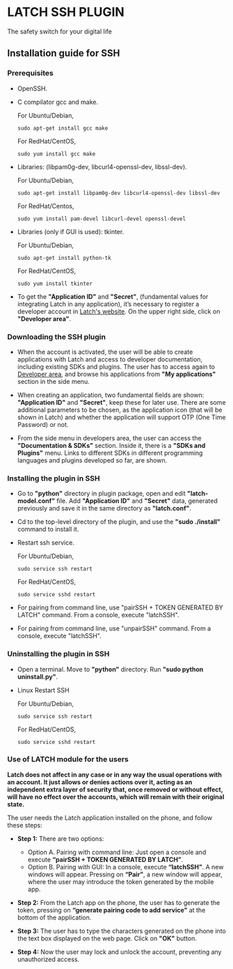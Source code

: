 # LATCH SSH PLUGIN
The safety switch for your digital life

## Installation guide for SSH

### Prerequisites
* OpenSSH.

* C compilator gcc and make.

  For Ubuntu/Debian,
  ```
  sudo apt-get install gcc make
  ```

  For RedHat/CentOS,
  ```
  sudo yum install gcc make
  ```

* Libraries: (libpam0g-dev, libcurl4-openssl-dev, libssl-dev).

  For Ubuntu/Debian,
  ```
  sudo apt-get install libpam0g-dev libcurl4-openssl-dev libssl-dev
  ```

  For RedHat/Centos,
  ```
  sudo yum install pam-devel libcurl-devel openssl-devel
  ```

* Libraries (only if GUI is used): tkinter.

  For Ubuntu/Debian,
  ```
  sudo apt-get install python-tk
  ```

  For RedHat/CentOS,
  ```
  sudo yum install tkinter
  ```

* To get the **"Application ID"** and **"Secret"**, (fundamental values for integrating Latch in any application), it’s necessary to register a developer account in [Latch's website](https://latch.elevenpaths.com). On the upper right side, click on **"Developer area"**.


### Downloading the SSH plugin
* When the account is activated, the user will be able to create applications with Latch and access to developer documentation, including existing SDKs and plugins. The user has to access again to [Developer area](https://latch.elevenpaths.com/www/developerArea), and browse his applications from **"My applications"** section in the side menu.

* When creating an application, two fundamental fields are shown: **"Application ID"** and **"Secret"**, keep these for later use. There are some additional parameters to be chosen, as the application icon (that will be shown in Latch) and whether the application will support OTP  (One Time Password) or not.

* From the side menu in developers area, the user can access the **"Documentation & SDKs"** section. Inside it, there is a **"SDKs and Plugins"** menu. Links to different SDKs in different programming languages and plugins developed so far, are shown.


### Installing the plugin in SSH
* Go to **"python"** directory in plugin package, open and edit **"latch-model.conf"** file. Add **"Application ID"** and **"Secret"** data, generated previously and save it in the same directory as **"latch.conf"**.

* Cd to the top-level directory of the plugin, and use the **"sudo ./install"** command to install it.

* Restart ssh service.

  For Ubuntu/Debian,
  ```
  sudo service ssh restart
  ```

  For RedHat/CentOS,
  ```
  sudo service sshd restart
  ```

* For pairing from command line, use "pairSSH + TOKEN GENERATED BY LATCH" command. From a console, execute "latchSSH".

* For pairing from command line, use "unpairSSH" command. From a console, execute "latchSSH".


### Uninstalling the plugin in SSH
* Open a terminal. Move to **"python"** directory. Run **"sudo python uninstall.py"**.

* Linux Restart SSH

  For Ubuntu/Debian,
  ```
  sudo service ssh restart
  ```

  For RedHat/CentOS,
  ```
  sudo service sshd restart
  ```


### Use of LATCH module for the users
**Latch does not affect in any case or in any way the usual operations with an account. It just allows or denies actions over it, acting as an independent extra layer of security that, once removed or without effect, will have no effect over the accounts, which will remain with their original state.**

The user needs the Latch application installed on the phone, and follow these steps:

* **Step 1:** There are two options:
    * Option A. Pairing with command line: Just open a console and execute **“pairSSH + TOKEN GENERATED BY LATCH”**.
    * Option B. Pairing with GUI: In a console, execute **“latchSSH”**. A new windows will appear. Pressing on **“Pair”**, a new window will appear, where the user may introduce the token generated by the mobile app.

* **Step 2:** From the Latch app on the phone, the user has to generate the token, pressing on **“generate pairing code to add service"** at the bottom of the application.

* **Step 3:** The user has to type the characters generated on the phone into the text box displayed on the web page. Click on **"OK"** button.

* **Step 4:** Now the user may lock and unlock the account, preventing any unauthorized access.
